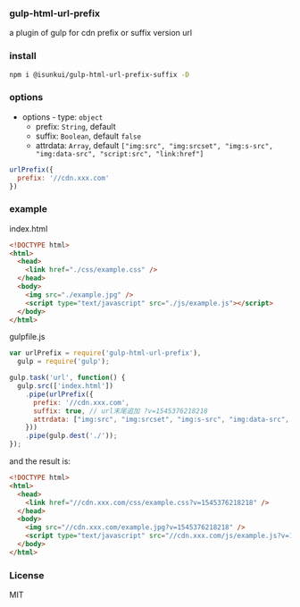 <!-- [![NPM version][npm-img]][npm-url]
[![Build status][travis-img]][travis-url]
[![Test coverage][coveralls-img]][coveralls-url]
[![License][license-img]][license-url]
[![Dependency status][david-img]][david-url] -->

### gulp-html-url-prefix
a plugin of gulp for cdn prefix or suffix version url

### install
```bash
npm i @isunkui/gulp-html-url-prefix-suffix -D
```

### options

* options - type: `object`
  - prefix: `String`, default ` `
  - suffix: `Boolean`, default `false`
  - attrdata: `Array`, default `["img:src", "img:srcset", "img:s-src", "img:data-src", "script:src", "link:href"]`

```js
urlPrefix({
  prefix: '//cdn.xxx.com'
})
```

### example

index.html
```html
<!DOCTYPE html>
<html>
  <head>
    <link href="./css/example.css" />
  </head>
  <body>
    <img src="./example.jpg" />
    <script type="text/javascript" src="./js/example.js"></script>
  </body>
</html>
```

gulpfile.js
```js
var urlPrefix = require('gulp-html-url-prefix'),
  gulp = require('gulp');

gulp.task('url', function() {
  gulp.src(['index.html'])
    .pipe(urlPrefix({
      prefix: '//cdn.xxx.com',
      suffix: true, // url末尾追加 ?v=1545376218218
      attrdata: ["img:src", "img:srcset", "img:s-src", "img:data-src", "script:src", "link:href"]  //自定义标签属性
    }))
    .pipe(gulp.dest('./'));
});
```

and the result is:
```html
<!DOCTYPE html>
<html>
  <head>
    <link href="//cdn.xxx.com/css/example.css?v=1545376218218" />
  </head>
  <body>
    <img src="//cdn.xxx.com/example.jpg?v=1545376218218" />
    <script type="text/javascript" src="//cdn.xxx.com/js/example.js?v=1545376218218"></script>
  </body>
</html>
```


### License
MIT
<!-- 
[npm-img]: https://img.shields.io/npm/v/gulp-file-include.svg?style=flat-square
[npm-url]: https://npmjs.org/package/gulp-file-include
[travis-img]: https://img.shields.io/travis/coderhaoxin/gulp-file-include.svg?style=flat-square
[travis-url]: https://travis-ci.org/coderhaoxin/gulp-file-include
[coveralls-img]: https://img.shields.io/coveralls/coderhaoxin/gulp-file-include.svg?style=flat-square
[coveralls-url]: https://coveralls.io/r/coderhaoxin/gulp-file-include?branch=master
[license-img]: http://img.shields.io/badge/license-MIT-green.svg?style=flat-square
[license-url]: http://opensource.org/licenses/MIT
[david-img]: https://img.shields.io/david/coderhaoxin/gulp-file-include.svg?style=flat-square
[david-url]: https://david-dm.org/coderhaoxin/gulp-file-include
[gitter-img]: https://badges.gitter.im/Join%20Chat.svg
[gitter-url]: https://gitter.im/coderhaoxin/gulp-file-include?utm_source=badge&utm_medium=badge&utm_campaign=pr-badge
 -->